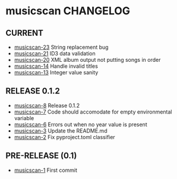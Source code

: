 musicscan CHANGELOG
======================

## CURRENT
 - [musicscan-23](https://github.com/cjcodeproj/musicscan/issues/23) String replacement bug
 - [musicscan-21](https://github.com/cjcodeproj/musicscan/issues/21) ID3 data validation
 - [musicscan-20](https://github.com/cjcodeproj/musicscan/issues/20) XML album output not putting songs in order
 - [musicscan-14](https://github.com/cjcodeproj/musicscan/issues/14) Handle invalid titles
 - [musicscan-13](https://github.com/cjcodeproj/musicscan/issues/13) Integer value sanity


## RELEASE 0.1.2
 - [musicscan-8](https://github.com/cjcodeproj/musicscan/issues/8) Release 0.1.2
 - [musicscan-7](https://github.com/cjcodeproj/musicscan/issues/7) Code should accomodate for empty environmental variable
 - [musicscan-6](https://github.com/cjcodeproj/musicscan/issues/6) Errors out when no year value is present
 - [musicscan-3](https://github.com/cjcodeproj/musicscan/issues/3) Update the README.md
 - [musicscan-2](https://github.com/cjcodeproj/musicscan/issues/2) Fix pyproject.toml classifier


## PRE-RELEASE (0.1)
 - [musicscan-1](https://github.com/cjcodeproj/musicscan/issues/1) First commit
